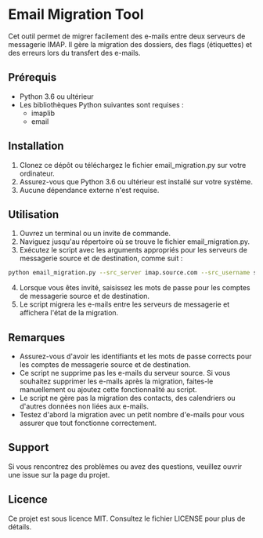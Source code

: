 # Email Migration Tool

Cet outil permet de migrer facilement des e-mails entre deux serveurs de messagerie IMAP. Il gère la migration des dossiers, des flags (étiquettes) et des erreurs lors du transfert des e-mails.

## Prérequis
- Python 3.6 ou ultérieur
- Les bibliothèques Python suivantes sont requises :
  - imaplib
  - email


## Installation
1. Clonez ce dépôt ou téléchargez le fichier email_migration.py sur votre ordinateur.
2. Assurez-vous que Python 3.6 ou ultérieur est installé sur votre système.
3. Aucune dépendance externe n'est requise.
  
## Utilisation

1. Ouvrez un terminal ou un invite de commande.
2. Naviguez jusqu'au répertoire où se trouve le fichier email_migration.py.
3. Exécutez le script avec les arguments appropriés pour les serveurs de messagerie source et de destination, comme suit :
```bash
python email_migration.py --src_server imap.source.com --src_username source_user --dest_server imap.destination.com --dest_username destination_user
```
4. Lorsque vous êtes invité, saisissez les mots de passe pour les comptes de messagerie source et de destination.
5. Le script migrera les e-mails entre les serveurs de messagerie et affichera l'état de la migration.

## Remarques
- Assurez-vous d'avoir les identifiants et les mots de passe corrects pour les comptes de messagerie source et de destination.
- Ce script ne supprime pas les e-mails du serveur source. Si vous souhaitez supprimer les e-mails après la migration, faites-le manuellement ou ajoutez cette fonctionnalité au script.
- Le script ne gère pas la migration des contacts, des calendriers ou d'autres données non liées aux e-mails.
- Testez d'abord la migration avec un petit nombre d'e-mails pour vous assurer que tout fonctionne correctement.

## Support
Si vous rencontrez des problèmes ou avez des questions, veuillez ouvrir une issue sur la page du projet.

## Licence
Ce projet est sous licence MIT. Consultez le fichier LICENSE pour plus de détails.